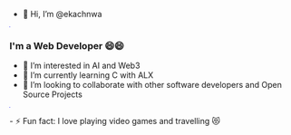 - 👋 Hi, I’m @ekachnwa
<hr style="width: 1px; background-color: blue;">
<h3>I'm a Web Developer 😄😄</h3>
  <ul>
    <li>👀 I’m interested in AI and Web3</li>
    <li>🌱 I’m currently learning C with ALX</li>
    <li>💞️ I’m looking to collaborate with other software developers and Open Source Projects</li>
  </ul>
<hr style="width: 1px; background-color: blue;">
- ⚡ Fun fact: I love playing video games and travelling 😻

<!---
ekachnwa/ekachnwa is a ✨ special ✨ repository because its `README.md` (this file) appears on your GitHub profile.
You can click the Preview link to take a look at your changes.
--->
